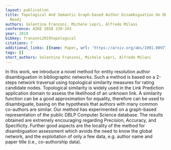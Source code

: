 ```yaml
---
layout: publication
title: Topological And Semantic Graph-based Author Disambiguation On DBLP Data In
  Neo4j
authors: Valentina Franzoni, Michele Lepri, Alfredo Milani
conference: AIKE 2018 239-243
year: 2019
bibkey: franzoni2019topological
citations: 7
additional_links: [{name: Paper, url: 'https://arxiv.org/abs/1901.08977'}]
tags: []
short_authors: Valentina Franzoni, Michele Lepri, Alfredo Milani
---
```

In this work, we introduce a novel method for entity resolution author
disambiguation in bibliographic networks. Such a method is based on a 2-steps
network traversal using topological similarity measures for rating candidate
nodes. Topological similarity is widely used in the Link Prediction application
domain to assess the likelihood of an unknown link. A similarity function can
be a good approximation for equality, therefore can be used to disambiguate,
basing on the hypothesis that authors with many common co-authors are similar.
Our method has experimented on a graph-based representation of the public DBLP
Computer Science database. The results obtained are extremely encouraging
regarding Precision, Accuracy, and Specificity. Further good aspects are the
locality of the method for disambiguation assessment which avoids the need to
know the global network, and the exploitation of only a few data, e.g. author
name and paper title (i.e., co-authorship data).